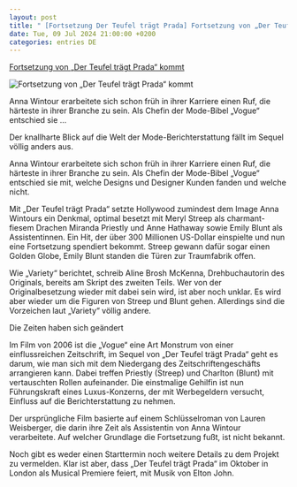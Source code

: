 ```yaml
---
layout: post
title: " [Fortsetzung Der Teufel trägt Prada] Fortsetzung von „Der Teufel trägt Prada“ kommt"
date: Tue, 09 Jul 2024 21:00:00 +0200
categories: entries DE
---
```

[Fortsetzung von „Der Teufel trägt Prada“ kommt](https://www.musikexpress.de/fortsetzung-von-der-teufel-traegt-prada-kommt-2725861/)

![Fortsetzung von „Der Teufel trägt Prada“ kommt](https://www.musikexpress.de/wp-content/uploads/2024/07/teufel-prada-gettyimages-2036492470-scaled.jpg)

Anna Wintour erarbeitete sich schon früh in ihrer Karriere einen Ruf, die härteste in ihrer Branche zu sein. Als Chefin der Mode-Bibel „Vogue“ entschied sie ...

Der knallharte Blick auf die Welt der Mode-Berichterstattung fällt im Sequel völlig anders aus.

Anna Wintour erarbeitete sich schon früh in ihrer Karriere einen Ruf, die härteste in ihrer Branche zu sein. Als Chefin der Mode-Bibel „Vogue“ entschied sie mit, welche Designs und Designer Kunden fanden und welche nicht.

Mit „Der Teufel trägt Prada“ setzte Hollywood zumindest dem Image Anna Wintours ein Denkmal, optimal besetzt mit Meryl Streep als charmant-fiesem Drachen Miranda Priestly und Anne Hathaway sowie Emily Blunt als Assistentinnen. Ein Hit, der über 300 Millionen US-Dollar einspielte und nun eine Fortsetzung spendiert bekommt. Streep gewann dafür sogar einen Golden Globe, Emily Blunt standen die Türen zur Traumfabrik offen.

Wie „Variety“ berichtet, schreib Aline Brosh McKenna, Drehbuchautorin des Originals, bereits am Skript des zweiten Teils. Wer von der Originalbesetzung wieder mit dabei sein wird, ist aber noch unklar. Es wird aber wieder um die Figuren von Streep und Blunt gehen. Allerdings sind die Vorzeichen laut „Variety“ völlig andere.

Die Zeiten haben sich geändert

Im Film von 2006 ist die „Vogue“ eine Art Monstrum von einer einflussreichen Zeitschrift, im Sequel von „Der Teufel trägt Prada“ geht es darum, wie man sich mit dem Niedergang des Zeitschriftengeschäfts arrangieren kann. Dabei treffen Priestly (Streep) und Charlton (Blunt) mit vertauschten Rollen aufeinander. Die einstmalige Gehilfin ist nun Führungskraft eines Luxus-Konzerns, der mit Werbegeldern versucht, Einfluss auf die Berichterstattung zu nehmen.

Der ursprüngliche Film basierte auf einem Schlüsselroman von Lauren Weisberger, die darin ihre Zeit als Assistentin von Anna Wintour verarbeitete. Auf welcher Grundlage die Fortsetzung fußt, ist nicht bekannt.

Noch gibt es weder einen Starttermin noch weitere Details zu dem Projekt zu vermelden. Klar ist aber, dass „Der Teufel trägt Prada“ im Oktober in London als Musical Premiere feiert, mit Musik von Elton John.

